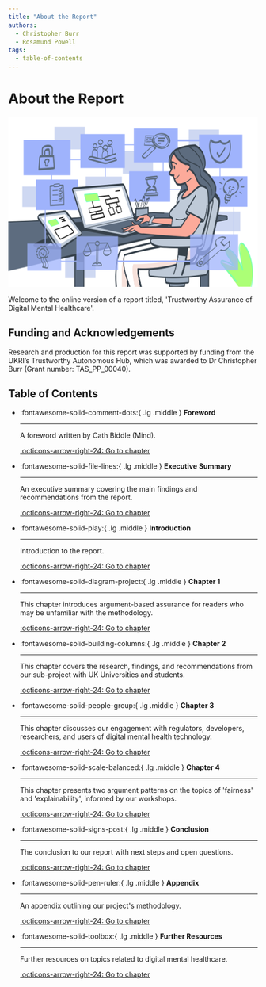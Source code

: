 ```yaml
---
title: "About the Report"
authors:
  - Christopher Burr
  - Rosamund Powell
tags:
  - table-of-contents
---
```


# About the Report

![Illustration of female researcher sitting at desk](https://raw.githubusercontent.com/alan-turing-institute/trustworthy-assurance/main/docs/assets/images/about.png)

Welcome to the online version of a report titled, 'Trustworthy Assurance of Digital Mental Healthcare'.

## Funding and Acknowledgements

Research and production for this report was supported by funding from the UKRI’s Trustworthy Autonomous Hub, which was awarded to Dr Christopher Burr (Grant number: TAS_PP_00040).

## Table of Contents

<div class="grid cards" markdown>

-   :fontawesome-solid-comment-dots:{ .lg .middle } __Foreword__

    ---

    A foreword written by Cath Biddle (Mind).

    [:octicons-arrow-right-24: Go to chapter](foreword.md)

-   :fontawesome-solid-file-lines:{ .lg .middle } __Executive Summary__

    ---

    An executive summary covering the main findings and recommendations from the report.

    [:octicons-arrow-right-24: Go to chapter](executive-summary.md)

-   :fontawesome-solid-play:{ .lg .middle } __Introduction__

    ---

    Introduction to the report.

    [:octicons-arrow-right-24: Go to chapter](introduction.md)

-   :fontawesome-solid-diagram-project:{ .lg .middle } __Chapter 1__

    ---

    This chapter introduces argument-based assurance for readers who may be unfamiliar with the methodology.

    [:octicons-arrow-right-24: Go to chapter](chapter-1.md)

-   :fontawesome-solid-building-columns:{ .lg .middle } __Chapter 2__

    ---

    This chapter covers the research, findings, and recommendations from our sub-project with UK Universities and students.

    [:octicons-arrow-right-24: Go to chapter](chapter-2.md)

-   :fontawesome-solid-people-group:{ .lg .middle } __Chapter 3__

    ---

    This chapter discusses our engagement with regulators, developers, researchers, and users of digital mental health technology.

    [:octicons-arrow-right-24: Go to chapter](chapter-3.md)

-   :fontawesome-solid-scale-balanced:{ .lg .middle } __Chapter 4__

    ---

    This chapter presents two argument patterns on the topics of 'fairness' and 'explainability', informed by our workshops.

    [:octicons-arrow-right-24: Go to chapter](chapter-4.md)

-   :fontawesome-solid-signs-post:{ .lg .middle } __Conclusion__

    ---

    The conclusion to our report with next steps and open questions.

    [:octicons-arrow-right-24: Go to chapter](conclusion.md)

-   :fontawesome-solid-pen-ruler:{ .lg .middle } __Appendix__

    ---

    An appendix outlining our project's methodology.

    [:octicons-arrow-right-24: Go to chapter](appendix.md)

-   :fontawesome-solid-toolbox:{ .lg .middle } __Further Resources__

    ---

    Further resources on topics related to digital mental healthcare.

    [:octicons-arrow-right-24: Go to chapter](further-resources.md)

</div>
